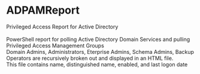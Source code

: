 # ADPAMReport
Privileged Access Report for Active Directory<BR/><BR/>
PowerShell report for polling Active Directory Domain Services and pulling Privileged Access Management Groups<BR/>
Domain Admins, Administrators, Eterprise Admins, Schema Admins, Backup Operators are recursively broken out and displayed in an HTML file.<BR/>
This file contains name, distinguished name, enabled, and last logon date<BR/>
